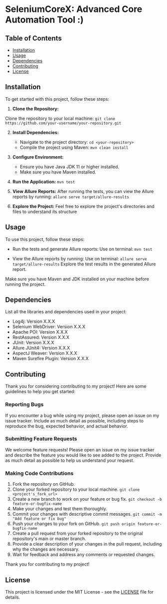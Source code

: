 # SeleniumCoreX: Advanced Core Automation Tool :)

## Table of Contents

- [Installation](#installation)
- [Usage](#usage)
- [Dependencies](#dependencies)
- [Contributing](#contributing)
- [License](#license)

## Installation

To get started with this project, follow these steps:

1. **Clone the Repository:**
   
Clone the repository to your local machine:
`git clone https://github.com/your-username/your-repository.git`

2. **Install Dependencies:**
   - Navigate to the project directory:
     `cd <your-repository>`
   - Compile the project using Maven:
     `mvn clean install`

3. **Configure Environment:**
   - Ensure you have Java JDK 11 or higher installed.
   - Make sure you have Maven installed.

4. **Run the Application:**
   `mvn test`

5. **View Allure Reports:**
   After running the tests, you can view the Allure reports by running:
   `allure serve target/allure-results`

6. **Explore the Project:**
   Feel free to explore the project's directories and files to understand its structure 

## Usage

To use this project, follow these steps:

- Run the tests and generate Allure reports:
  Use on terminal: `mvn test`

- View the Allure reports by running:
  Use on terminal: `allure serve target/allure-results`
  Explore the test results in the generated Allure report.

Make sure you have Maven and JDK installed on your machine before running the project.

## Dependencies

List all the libraries and dependencies used in your project:

- Log4j: Version X.X.X
- Selenium WebDriver: Version X.X.X
- Apache POI: Version X.X.X
- RestAssured: Version X.X.X
- JUnit: Version X.X.X
- Allure JUnit4: Version X.X.X
- AspectJ Weaver: Version X.X.X
- Maven Surefire Plugin: Version X.X.X

## Contributing

Thank you for considering contributing to my project! Here are some guidelines to help you get started:

### Reporting Bugs

If you encounter a bug while using my project, please open an issue on my issue tracker. Include as much detail as possible, including steps to reproduce the bug, expected behavior, and actual behavior.

### Submitting Feature Requests

We welcome feature requests! Please open an issue on my issue tracker and describe the feature you would like to see added to the project. Provide as much detail as possible to help us understand your request.

### Making Code Contributions

1. Fork the repository on GitHub.
2. Clone your forked repository to your local machine.
   `git clone <project's_fork_url>`
3. Create a new branch to work on your feature or bug fix.
   `git checkout -b feature-or-bugfix-name`
4. Make your changes and test them thoroughly.
5. Commit your changes with descriptive commit messages.
   `git commit -m "Add feature or fix bug"`
6. Push your changes to your fork on GitHub.
   `git push origin feature-or-bugfix-name`
7. Create a pull request from your forked repository to the original repository's main or master branch.
8. Provide a clear description of your changes in the pull request, including why the changes are necessary.
9. Wait for feedback and address any comments or requested changes.

Thank you for contributing to my project!

## License

This project is licensed under the MIT License - see the [LICENSE](LICENSE) file for details.
